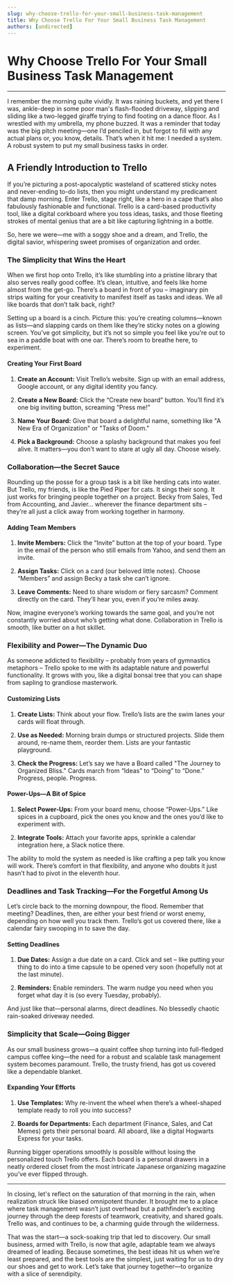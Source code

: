 ```yaml
---
slug: why-choose-trello-for-your-small-business-task-management
title: Why Choose Trello For Your Small Business Task Management
authors: [undirected]
---
```



# Why Choose Trello For Your Small Business Task Management

---

I remember the morning quite vividly. It was raining buckets, and yet there I was, ankle-deep in some poor man's flash-flooded driveway, slipping and sliding like a two-legged giraffe trying to find footing on a dance floor. As I wrestled with my umbrella, my phone buzzed. It was a reminder that today was the big pitch meeting—one I’d penciled in, but forgot to fill with any actual plans or, you know, details. That’s when it hit me: I needed a system. A robust system to put my small business tasks in order. 

## A Friendly Introduction to Trello

If you’re picturing a post-apocalyptic wasteland of scattered sticky notes and never-ending to-do lists, then you might understand my predicament that damp morning. Enter Trello, stage right, like a hero in a cape that’s also fabulously fashionable and functional. Trello is a card-based productivity tool, like a digital corkboard where you toss ideas, tasks, and those fleeting strokes of mental genius that are a bit like capturing lightning in a bottle.

So, here we were—me with a soggy shoe and a dream, and Trello, the digital savior, whispering sweet promises of organization and order. 

### The Simplicity that Wins the Heart

When we first hop onto Trello, it’s like stumbling into a pristine library that also serves really good coffee. It’s clean, intuitive, and feels like home almost from the get-go. There’s a board in front of you – imaginary pin strips waiting for your creativity to manifest itself as tasks and ideas. We all like boards that don’t talk back, right?

Setting up a board is a cinch. Picture this: you’re creating columns—known as lists—and slapping cards on them like they’re sticky notes on a glowing screen. You’ve got simplicity, but it’s not so simple you feel like you’re out to sea in a paddle boat with one oar. There’s room to breathe here, to experiment.

#### Creating Your First Board

1. **Create an Account:** Visit Trello’s website. Sign up with an email address, Google account, or any digital identity you fancy.
   
2. **Create a New Board:** Click the “Create new board” button. You’ll find it’s one big inviting button, screaming “Press me!”
   
3. **Name Your Board:** Give that board a delightful name, something like "A New Era of Organization" or "Tasks of Doom."
   
4. **Pick a Background:** Choose a splashy background that makes you feel alive. It matters—you don’t want to stare at ugly all day. Choose wisely.

### Collaboration—the Secret Sauce

Rounding up the posse for a group task is a bit like herding cats into water. But Trello, my friends, is like the Pied Piper for cats. It sings their song. It just works for bringing people together on a project. Becky from Sales, Ted from Accounting, and Javier... wherever the finance department sits – they’re all just a click away from working together in harmony.

#### Adding Team Members

1. **Invite Members:** Click the “Invite” button at the top of your board. Type in the email of the person who still emails from Yahoo, and send them an invite. 

2. **Assign Tasks:** Click on a card (our beloved little notes). Choose “Members” and assign Becky a task she can’t ignore.

3. **Leave Comments:** Need to share wisdom or fiery sarcasm? Comment directly on the card. They’ll hear you, even if you’re miles away.

Now, imagine everyone’s working towards the same goal, and you’re not constantly worried about who’s getting what done. Collaboration in Trello is smooth, like butter on a hot skillet.

### Flexibility and Power—The Dynamic Duo

As someone addicted to flexibility – probably from years of gymnastics metaphors – Trello spoke to me with its adaptable nature and powerful functionality. It grows with you, like a digital bonsai tree that you can shape from sapling to grandiose masterwork.

#### Customizing Lists

1. **Create Lists:** Think about your flow. Trello’s lists are the swim lanes your cards will float through.

2. **Use as Needed:** Morning brain dumps or structured projects. Slide them around, re-name them, reorder them. Lists are your fantastic playground.

3. **Check the Progress:** Let’s say we have a Board called "The Journey to Organized Bliss." Cards march from “Ideas” to “Doing” to “Done.” Progress, people. Progress.

#### Power-Ups—A Bit of Spice

1. **Select Power-Ups:** From your board menu, choose “Power-Ups.” Like spices in a cupboard, pick the ones you know and the ones you’d like to experiment with.

2. **Integrate Tools:** Attach your favorite apps, sprinkle a calendar integration here, a Slack notice there.

The ability to mold the system as needed is like crafting a pep talk you know will work. There’s comfort in that flexibility, and anyone who doubts it just hasn’t had to pivot in the eleventh hour.

### Deadlines and Task Tracking—For the Forgetful Among Us

Let’s circle back to the morning downpour, the flood. Remember that meeting? Deadlines, then, are either your best friend or worst enemy, depending on how well you track them. Trello’s got us covered there, like a calendar fairy swooping in to save the day.

#### Setting Deadlines

1. **Due Dates:** Assign a due date on a card. Click and set – like putting your thing to do into a time capsule to be opened very soon (hopefully not at the last minute).

2. **Reminders:** Enable reminders. The warm nudge you need when you forget what day it is (so every Tuesday, probably).

And just like that—personal alarms, direct deadlines. No blessedly chaotic rain-soaked driveway needed.

### Simplicity that Scale—Going Bigger

As our small business grows—a quaint coffee shop turning into full-fledged campus coffee king—the need for a robust and scalable task management system becomes paramount. Trello, the trusty friend, has got us covered like a dependable blanket.

#### Expanding Your Efforts

1. **Use Templates:** Why re-invent the wheel when there’s a wheel-shaped template ready to roll you into success?

2. **Boards for Departments:** Each department (Finance, Sales, and Cat Memes) gets their personal board. All aboard, like a digital Hogwarts Express for your tasks.

Running bigger operations smoothly is possible without losing the personalized touch Trello offers. Each board is a personal drawers in a neatly ordered closet from the most intricate Japanese organizing magazine you’ve ever flipped through.

---

In closing, let's reflect on the saturation of that morning in the rain, when realization struck like biased omnipotent thunder. It brought me to a place where task management wasn’t just overhead but a pathfinder’s exciting journey through the deep forests of teamwork, creativity, and shared goals. Trello was, and continues to be, a charming guide through the wilderness.

That was the start—a sock-soaking trip that led to discovery. Our small business, armed with Trello, is now that agile, adaptable team we always dreamed of leading. Because sometimes, the best ideas hit us when we’re least prepared, and the best tools are the simplest, just waiting for us to dry our shoes and get to work. Let’s take that journey together—to organize with a slice of serendipity.